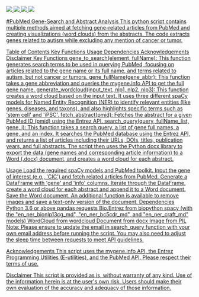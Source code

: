 <a href="https://allenai.github.io/scispacy/"><img src="https://img.shields.io/badge/SciSpacy-FFCA28?style=flat-square&logo=SciSpacy&logoColor=white"/>
<a href="https://biopython.org/docs/1.76/api/Bio.Entrez.html"><img src="https://img.shields.io/badge/BioPython.Entrez-33A0FF?style=flat-square&logo=BioPython-Entrez&logoColor=white"/> <a href="https://pubmed.ncbi.nlm.nih.gov/help/"><img src="https://img.shields.io/badge/PubMed.SearchGuide-E7E1E1?style=flat-square&logo=PubMed.SearchGuide&logoColor=black"/> <a href="https://python-docx.readthedocs.io/en/latest/"><img src="https://img.shields.io/badge/PythonDocx-B2FDFA?style=flat-square&logo=pythonDocx&logoColor=white"/>

#PubMed Gene-Search and Abstract Analysis 
This python script contains multiple methods aimed at fetching gene-related articles from PubMed and creating visualizations (word clouds) from the abstracts. The code extracts genes related to autism while excluding any mention of cancer or tumor.

Table of Contents Key Functions Usage Dependencies Acknowledgements Disclaimer Key Functions gene_to_search(element, fullName): This function generates search terms to be used in querying PubMed, focusing on articles related to the gene name or its full name, and terms related to autism, but not cancer or tumors. gene_fullName(gene_abbr): This function takes a gene abbreviation and queries the mygene.info API to get the full gene name. generate_wordcloud(input_text, nlp1, nlp2, nlp3): This function creates a word cloud based on the input text. It uses three different spaCy models for Named Entity Recognition (NER) to identify relevant entities (like genes, diseases, and taxons), and also highlights specific terms such as 'stem cell' and 'iPSC'. fetch_abstract(pmid): Fetches the abstract for a given PubMed ID (pmid) using the Entrez API. search_query(query, fullName_list, gene, i): This function takes a search query, a list of gene full names, a gene, and an index. It searches the PubMed database using the Entrez API, and returns a list of articles including their URLs, DOIs, titles, publication years, and full abstracts. The script then uses the Python docx library to export the data (gene names and corresponding article information) to a Word (.docx) document, and creates a word cloud for each abstract.

Usage Load the required spaCy models and PubMed toolkit. Input the gene of interest (e.g., 'CIC') and fetch related articles from PubMed. Generate a DataFrame with 'gene' and 'info' columns. Iterate through the DataFrame, create a word cloud for each abstract and append it to a Word document. Save the Word document. An additional function is available to remove images and save a text-only version of the document. Dependencies Python 3.6 or above pandas requests Bio.Entrez from biopython spacy (with the "en_ner_bionlp13cg_md", "en_ner_bc5cdr_md", and "en_ner_craft_md" models) WordCloud from wordcloud Document from docx Image from PIL Note: Please ensure to update the email in search_query function with your own email address before running the script. You may also need to adjust the sleep time between requests to meet API guidelines.

Acknowledgements This script uses the mygene.info API, the Entrez Programming Utilities (E-utilities), and the PubMed API. Please respect their terms of use.

Disclaimer This script is provided as is, without warranty of any kind. Use of the information herein is at the user's own risk. Users should make their own evaluation of the accuracy and adequacy of those information.
